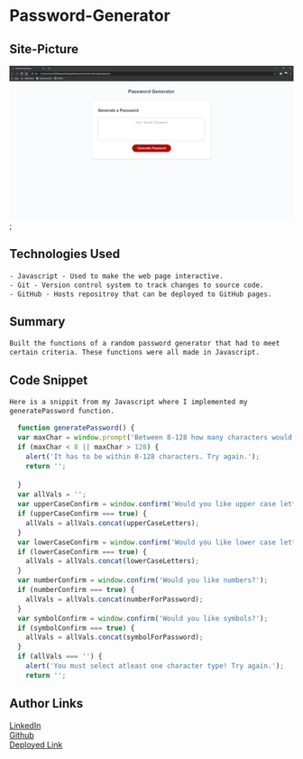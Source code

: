 # Password-Generator

## Site-Picture
![Image](./Assets/Passwordgen.png);

## Technologies Used
    - Javascript - Used to make the web page interactive.
    - Git - Version control system to track changes to source code.
    - GitHub - Hosts repositroy that can be deployed to GitHub pages.

## Summary
    Built the functions of a random password generator that had to meet certain criteria. These functions were all made in Javascript.



## Code Snippet
    Here is a snippit from my Javascript where I implemented my generatePassword function.

```javascript
  function generatePassword() {
  var maxChar = window.prompt('Between 8-128 how many characters would you like your  password to be?');
  if (maxChar < 8 || maxChar > 128) {
    alert('It has to be within 8-128 characters. Try again.');
    return '';

  }
  var allVals = '';
  var upperCaseConfirm = window.confirm('Would you like upper case letters?');
  if (upperCaseConfirm === true) {
    allVals = allVals.concat(upperCaseLetters);
  }
  var lowerCaseConfirm = window.confirm('Would you like lower case letters?');
  if (lowerCaseConfirm === true) {
    allVals = allVals.concat(lowerCaseLetters);
  }
  var numberConfirm = window.confirm('Would you like numbers?');
  if (numberConfirm === true) {
    allVals = allVals.concat(numberForPassword);
  }
  var symbolConfirm = window.confirm('Would you like symbols?');
  if (symbolConfirm === true) {
    allVals = allVals.concat(symbolForPassword);
  }
  if (allVals === '') {
    alert('You must select atleast one character type! Try again.');
    return '';
```

## Author Links
[LinkedIn](https://www.linkedin.com/in/liamsctewart/)<br>
[Github](https://github.com/LiamStewart8)<br>
[Deployed Link](https://liamstewart8.github.io/Password-Generator/)